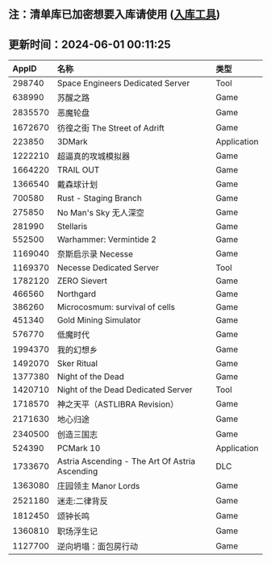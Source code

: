 ## 注：清单库已加密想要入库请使用 ([入库工具](https://github.com/BlankTMing/ManifestAutoUpdate/releases))

## 更新时间：2024-06-01 00:11:25
| AppID | 名称 | 类型  |
| :-------------------- | :----------------------------- | :----------- |
| 298740 | Space Engineers Dedicated Server| Tool |
| 638990 | 苏醒之路| Game |
| 2835570 | 恶魔轮盘| Game |
| 1672670 | 彷徨之街 The Street of Adrift| Game |
| 223850 | 3DMark| Application |
| 1222210 | 超逼真的攻城模拟器| Game |
| 1664220 | TRAIL OUT| Game |
| 1366540 | 戴森球计划| Game |
| 700580 | Rust - Staging Branch| Game |
| 275850 | No Man's Sky 无人深空| Game |
| 281990 | Stellaris| Game |
| 552500 | Warhammer: Vermintide 2| Game |
| 1169040 | 奈斯启示录 Necesse| Game |
| 1169370 | Necesse Dedicated Server| Tool |
| 1782120 | ZERO Sievert| Game |
| 466560 | Northgard| Game |
| 386260 | Microcosmum: survival of cells| Game |
| 451340 | Gold Mining Simulator| Game |
| 576770 | 低魔时代| Game |
| 1994370 | 我的幻想乡| Game |
| 1492070 | Sker Ritual| Game |
| 1377380 | Night of the Dead| Game |
| 1420710 | Night of the Dead Dedicated Server| Tool |
| 1718570 | 神之天平（ASTLIBRA Revision）| Game |
| 2171630 | 地心归途| Game |
| 2340500 |  创造三国志| Game |
| 524390 | PCMark 10| Application |
| 1733670 | Astria Ascending - The Art Of Astria Ascending| DLC |
| 1363080 | 庄园领主 Manor Lords| Game |
| 2521180 | 迷走:二律背反| Game |
| 1812450 | 颂钟长鸣| Game |
| 1360810 | 职场浮生记| Game |
| 1127700 | 逆向坍塌：面包房行动| Game |
